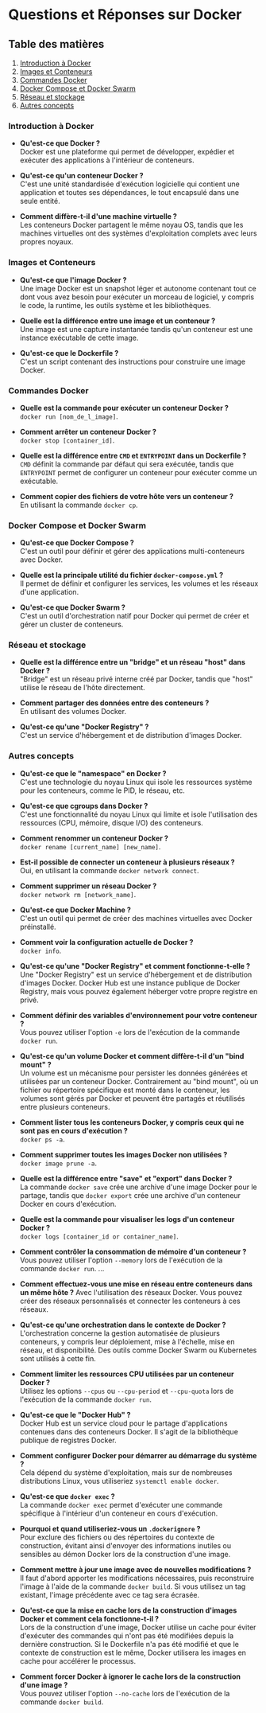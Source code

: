 # Questions et Réponses sur Docker

## Table des matières

1. [Introduction à Docker](#introduction-à-docker)
2. [Images et Conteneurs](#images-et-conteneurs)
3. [Commandes Docker](#commandes-docker)
4. [Docker Compose et Docker Swarm](#docker-compose-et-docker-swarm)
5. [Réseau et stockage](#réseau-et-stockage)
6. [Autres concepts](#autres-concepts)

### Introduction à Docker

- **Qu'est-ce que Docker ?**  
    Docker est une plateforme qui permet de développer, expédier et exécuter des applications à l'intérieur de conteneurs.

- **Qu'est-ce qu'un conteneur Docker ?**  
    C'est une unité standardisée d'exécution logicielle qui contient une application et toutes ses dépendances, le tout encapsulé dans une seule entité.

- **Comment diffère-t-il d'une machine virtuelle ?**  
    Les conteneurs Docker partagent le même noyau OS, tandis que les machines virtuelles ont des systèmes d'exploitation complets avec leurs propres noyaux.

### Images et Conteneurs

- **Qu'est-ce que l'image Docker ?**  
    Une image Docker est un snapshot léger et autonome contenant tout ce dont vous avez besoin pour exécuter un morceau de logiciel, y compris le code, la runtime, les outils système et les bibliothèques.

- **Quelle est la différence entre une image et un conteneur ?**  
    Une image est une capture instantanée tandis qu'un conteneur est une instance exécutable de cette image.

- **Qu'est-ce que le Dockerfile ?**  
    C'est un script contenant des instructions pour construire une image Docker.

### Commandes Docker

- **Quelle est la commande pour exécuter un conteneur Docker ?**  
    `docker run [nom_de_l_image]`.

- **Comment arrêter un conteneur Docker ?**  
    `docker stop [container_id]`.

- **Quelle est la différence entre `CMD` et `ENTRYPOINT` dans un Dockerfile ?**  
    `CMD` définit la commande par défaut qui sera exécutée, tandis que `ENTRYPOINT` permet de configurer un conteneur pour exécuter comme un exécutable.

- **Comment copier des fichiers de votre hôte vers un conteneur ?**  
    En utilisant la commande `docker cp`.

### Docker Compose et Docker Swarm

- **Qu'est-ce que Docker Compose ?**  
    C'est un outil pour définir et gérer des applications multi-conteneurs avec Docker.

- **Quelle est la principale utilité du fichier `docker-compose.yml` ?**  
    Il permet de définir et configurer les services, les volumes et les réseaux d'une application.

- **Qu'est-ce que Docker Swarm ?**  
    C'est un outil d'orchestration natif pour Docker qui permet de créer et gérer un cluster de conteneurs.

### Réseau et stockage

- **Quelle est la différence entre un "bridge" et un réseau "host" dans Docker ?**  
    "Bridge" est un réseau privé interne créé par Docker, tandis que "host" utilise le réseau de l'hôte directement.

- **Comment partager des données entre des conteneurs ?**  
    En utilisant des volumes Docker.

- **Qu'est-ce qu'une "Docker Registry" ?**  
    C'est un service d'hébergement et de distribution d'images Docker.

### Autres concepts

- **Qu'est-ce que le "namespace" en Docker ?**  
    C'est une technologie du noyau Linux qui isole les ressources système pour les conteneurs, comme le PID, le réseau, etc.

- **Qu'est-ce que cgroups dans Docker ?**  
    C'est une fonctionnalité du noyau Linux qui limite et isole l'utilisation des ressources (CPU, mémoire, disque I/O) des conteneurs.

- **Comment renommer un conteneur Docker ?**  
    `docker rename [current_name] [new_name]`.

- **Est-il possible de connecter un conteneur à plusieurs réseaux ?**  
    Oui, en utilisant la commande `docker network connect`.

- **Comment supprimer un réseau Docker ?**  
    `docker network rm [network_name]`.

- **Qu'est-ce que Docker Machine ?**  
    C'est un outil qui permet de créer des machines virtuelles avec Docker préinstallé.

- **Comment voir la configuration actuelle de Docker ?**  
    `docker info`.

- **Qu'est-ce qu'une "Docker Registry" et comment fonctionne-t-elle ?**  
    Une "Docker Registry" est un service d'hébergement et de distribution d'images Docker. Docker Hub est une instance publique de Docker Registry, mais vous pouvez également héberger votre propre registre en privé.

- **Comment définir des variables d'environnement pour votre conteneur ?**  
    Vous pouvez utiliser l'option `-e` lors de l'exécution de la commande `docker run`.

- **Qu'est-ce qu'un volume Docker et comment diffère-t-il d'un "bind mount" ?**  
    Un volume est un mécanisme pour persister les données générées et utilisées par un conteneur Docker. Contrairement au "bind mount", où un fichier ou répertoire spécifique est monté dans le conteneur, les volumes sont gérés par Docker et peuvent être partagés et réutilisés entre plusieurs conteneurs.

- **Comment lister tous les conteneurs Docker, y compris ceux qui ne sont pas en cours d'exécution ?**  
    `docker ps -a`.

- **Comment supprimer toutes les images Docker non utilisées ?**  
    `docker image prune -a`.

- **Quelle est la différence entre "save" et "export" dans Docker ?**  
    La commande `docker save` crée une archive d'une image Docker pour le partage, tandis que `docker export` crée une archive d'un conteneur Docker en cours d'exécution.

- **Quelle est la commande pour visualiser les logs d'un conteneur Docker ?**  
    `docker logs [container_id or container_name]`.

- **Comment contrôler la consommation de mémoire d'un conteneur ?**  
    Vous pouvez utiliser l'option `--memory` lors de l'exécution de la commande `docker run`.
...

- **Comment effectuez-vous une mise en réseau entre conteneurs dans un même hôte ?**
    Avec l'utilisation des réseaux Docker. Vous pouvez créer des réseaux personnalisés et connecter les conteneurs à ces réseaux.

- **Qu'est-ce qu'une orchestration dans le contexte de Docker ?**  
    L'orchestration concerne la gestion automatisée de plusieurs conteneurs, y compris leur déploiement, mise à l'échelle, mise en réseau, et disponibilité. Des outils comme Docker Swarm ou Kubernetes sont utilisés à cette fin.

- **Comment limiter les ressources CPU utilisées par un conteneur Docker ?**  
    Utilisez les options `--cpus` ou `--cpu-period` et `--cpu-quota` lors de l'exécution de la commande `docker run`.

- **Qu'est-ce que le "Docker Hub" ?**  
    Docker Hub est un service cloud pour le partage d'applications contenues dans des conteneurs Docker. Il s'agit de la bibliothèque publique de registres Docker.

- **Comment configurer Docker pour démarrer au démarrage du système ?**  
    Cela dépend du système d'exploitation, mais sur de nombreuses distributions Linux, vous utiliseriez `systemctl enable docker`.

- **Qu'est-ce que `docker exec` ?**  
    La commande `docker exec` permet d'exécuter une commande spécifique à l'intérieur d'un conteneur en cours d'exécution.

- **Pourquoi et quand utiliseriez-vous un `.dockerignore` ?**  
    Pour exclure des fichiers ou des répertoires du contexte de construction, évitant ainsi d'envoyer des informations inutiles ou sensibles au démon Docker lors de la construction d'une image.

- **Comment mettre à jour une image avec de nouvelles modifications ?**  
    Il faut d'abord apporter les modifications nécessaires, puis reconstruire l'image à l'aide de la commande `docker build`. Si vous utilisez un tag existant, l'image précédente avec ce tag sera écrasée.

- **Qu'est-ce que la mise en cache lors de la construction d'images Docker et comment cela fonctionne-t-il ?**  
    Lors de la construction d'une image, Docker utilise un cache pour éviter d'exécuter des commandes qui n'ont pas été modifiées depuis la dernière construction. Si le Dockerfile n'a pas été modifié et que le contexte de construction est le même, Docker utilisera les images en cache pour accélérer le processus.

- **Comment forcer Docker à ignorer le cache lors de la construction d'une image ?**  
    Vous pouvez utiliser l'option `--no-cache` lors de l'exécution de la commande `docker build`.


